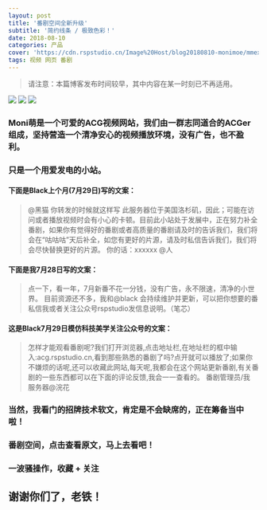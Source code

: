 ```yaml
---
layout: post
title: '番剧空间全新升级'
subtitle: '简约线条 / 极致色彩！'
date: 2018-08-10
categories: 产品
cover: 'https://cdn.rspstudio.cn/Image%20Host/blog20180810-monimoe/mmexport1541209501375.jpg'
tags: 视频 网页 番剧
---
```

> 请注意：本篇博客发布时间较早，其中内容在某一时刻已不再适用。

![](https://cdn.rspstudio.cn/Image%20Host/blog20180810-monimoe/mmexport1541209501375.jpg)
![](https://cdn.rspstudio.cn/Image%20Host/blog20180810-monimoe/mmexport1541209505194.jpg)
![](https://cdn.rspstudio.cn/Image%20Host/blog20180810-monimoe/mmexport1541209508003.jpg)
### Moni萌是一个可爱的ACG视频网站，我们由一群志同道合的ACGer组成，坚持营造一个清净安心的视频播放环境，没有广告，也不盈利。
### 只是一个用爱发电的小站。


#### 下面是Black上个月(7月29日)写的文案：
 >@黑猫 你转发的时候就这样写
>此服务器位于美国洛杉矶，因此；可能在访问或者播放视频时会有小心的卡顿。目前此小站处于发展中，正在努力补全番剧，如果你有觉得好的番剧或者高质量的番剧请及时的告诉我们，我们将会在“咕咕咕”天后补全，如您有更好的片源，请及时私信告诉我们，我们将会尽快替换更好的片源。
>你的话：xxxxxx
>@人 

#### 下面是我7月28日写的文案：
> 点一下，看一年，7月新番不花一分钱，没有广告，永不限速，清净的小世界。
> 目前资源还不多，我和@black 会持续维护并更新，可以把你想要的番私信我或者关注公众号rspstudio发信息说明。（笔芯）

#### 这是Black7月29日模仿科技美学关注公众号的文案：
>怎样才能观看番剧呢?我们打开浏览器,点击地址栏,在地址栏的框中输入:acg.rspstudio.cn,看到那些熟悉的番剧了吗?点开就可以播放了;如果你不嫌烦的话呢,还可以收藏此网站,每天呢,我都会在这个网站更新番剧,有关番剧的一些东西都可以在下面的评论反馈,我会一一查看的。
>番剧管理员/我
>服务器@浣花

### 当然，我看门的招牌技术软文，肯定是不会缺席的，正在筹备当中啦！

### 番剧空间，点击查看原文，马上去看吧！

### 一波骚操作，收藏 + 关注
## 谢谢你们了，老铁！
